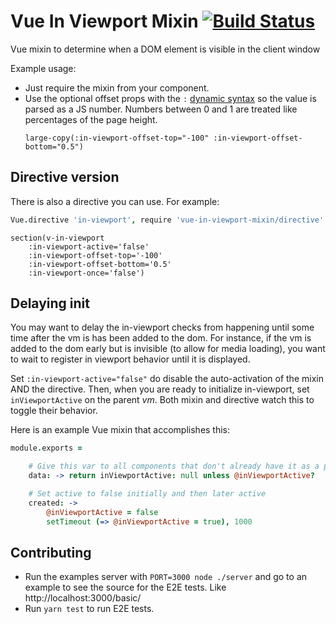 # Vue In Viewport Mixin [![Build Status](https://travis-ci.org/BKWLD/vue-in-viewport-mixin.svg?branch=2.x)](https://travis-ci.org/BKWLD/vue-in-viewport-mixin)


Vue mixin to determine when a DOM element is visible in the client window

Example usage:
* Just require the mixin from your component.
* Use the optional offset props with the `:` [dynamic syntax](http://vuejs.org/guide/components.html#Literal_vs-_Dynamic) so the value is parsed as a JS number.  Numbers between 0 and 1 are treated like percentages of the page height.
	```
	large-copy(:in-viewport-offset-top="-100" :in-viewport-offset-bottom="0.5")
	```

## Directive version

There is also a directive you can use.  For example:

```coffee
Vue.directive 'in-viewport', require 'vue-in-viewport-mixin/directive'
```
```jade
section(v-in-viewport
	:in-viewport-active='false'
	:in-viewport-offset-top='-100'
	:in-viewport-offset-bottom='0.5'
	:in-viewport-once='false')
```

## Delaying init

You may want to delay the in-viewport checks from happening until some time after the vm is has been added to the dom.  For instance, if the vm is added to the dom early but is invisible (to allow for media loading), you want to wait to register in viewport behavior until it is displayed.

Set `:in-viewport-active="false"` do disable the auto-activation of the mixin AND the directive.  Then, when you are ready to initialize in-viewport, set `inViewportActive` on the parent *vm*.  Both mixin and directive watch this to toggle their behavior.

Here is an example Vue mixin that accomplishes this:

```coffee
module.exports =

	# Give this var to all components that don't already have it as a prop
	data: -> return inViewportActive: null unless @inViewportActive?

	# Set active to false initially and then later active
	created: ->
		@inViewportActive = false
		setTimeout (=> @inViewportActive = true), 1000
```


## Contributing

- Run the examples server with `PORT=3000 node ./server` and go to an example to see the source for the E2E tests.  Like http://localhost:3000/basic/
- Run `yarn test` to run E2E tests.
